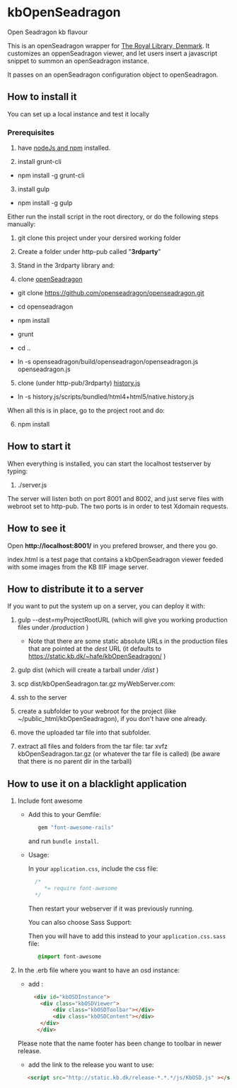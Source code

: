 # kbOpenSeadragon
Open Seadragon kb flavour

This is an openSeadragon wrapper for [The Royal Library, Denmark](http://www.kb.dk). It customizes an oppenSeadragon viewer, and let users insert a javascript snippet to summon an openSeadragon instance.

It passes on an openSeadragon configuration object to openSeadragon.

## How to install it
You can set up a local instance and test it locally

### Prerequisites
1. have [nodeJs and npm](https://nodejs.org/en/) installed.

2. install grunt-cli

  * npm install -g grunt-cli

3. install gulp

  * npm install -g gulp

Either run the install script in the root directory, or do the following steps manually:

1. git clone this project under your dersired working folder

2. Create a folder under http-pub called "__3rdparty__"

3. Stand in the 3rdparty library and:

4. clone [openSeadragon](https://github.com/openseadragon/openseadragon.git)

  * git clone https://github.com/openseadragon/openseadragon.git

  * cd openseadragon

  * npm install

  * grunt

  * cd ..

  * ln -s openseadragon/build/openseadragon/openseadragon.js openseadragon.js

5. clone (under http-pub/3rdparty) [history.js](https://github.com/browserstate/history.js.git)

  * ln -s history.js/scripts/bundled/html4+html5/native.history.js

When all this is in place, go to the project root and do:

6. npm install

## How to start it

When everything is installed, you can start the localhost testserver by typing:

1. ./server.js

The server will listen both on port 8001 and 8002, and just serve files with webroot set to http-pub. The two ports is in order to test Xdomain requests.

## How to see it

Open __http://localhost:8001/__ in you prefered browser, and there you go.

index.html is a test page that contains a kbOpenSeadragon viewer feeded with some images from the KB IIIF image server.

## How to distribute it to a server

If you want to put the system up on a server, you can deploy it with:

1. gulp --dest=myProjectRootURL (which will give you working production files under _/production_ )

    * Note that there are some static absolute URLs in the production files that are pointed at the _dest_ URL (it defaults to https://static.kb.dk/~hafe/kbOpenSeadragon/ )

2. gulp dist (which will create a tarball under _/dist_ )

3. scp dist/kbOpenSeadragon.tar.gz myWebServer.com:

4. ssh to the server

5. create a subfolder to your webroot for the project (like ~/public_html/kbOpenSeadragon), if you don't have one already.

6. move the uploaded tar file into that subfolder.

7. extract all files and folders from the tar file:
   tar xvfz kbOpenSeadragon.tar.gz (or whatever the tar file is called)
   (be aware that there is no parent dir in the tarball)

## How to use it on a blacklight application

1. Include font awesome 
    
    * Add this to your Gemfile:
 
      ```ruby
         gem "font-awesome-rails"
      ```
 
        and run `bundle install`.
 
    * Usage:
 
       In your `application.css`, include the css file:
 
       ```css
         /*
            *= require font-awesome
         */
       ```
      Then restart your webserver if it was previously running. 
  
      You can also choose Sass Support:
 
        Then you will have to add this instead to your `application.css.sass` file: 
        
        ```sass
           @import font-awesome
        ```
         
         
2. In the .erb file where you want to have an osd instance:

    * add :
     ```html
          <div id="kbOSDInstance">
            <div class="kbOSDViewer">
                <div class="kbOSDToolbar"></div>
                <div class="kbOSDContent"></div>
            </div>
           </div>
     ```
   Please note that the name footer has been change to toolbar in newer release.

    * add the link to the release you want to use:
     ```html
        <script src="http://static.kb.dk/release-*.*.*/js/KbOSD.js" ></script>
     ```





